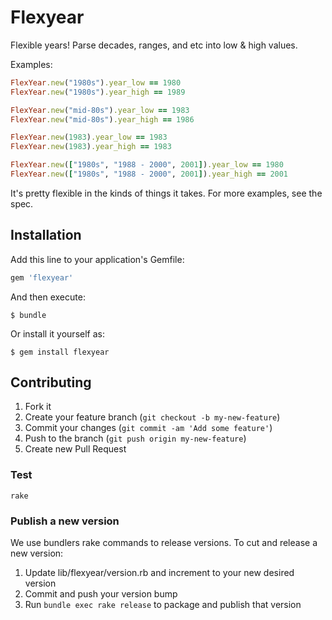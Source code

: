 # Flexyear

Flexible years! Parse decades, ranges, and etc into low & high values.

Examples:

```ruby
FlexYear.new("1980s").year_low == 1980
FlexYear.new("1980s").year_high == 1989

FlexYear.new("mid-80s").year_low == 1983
FlexYear.new("mid-80s").year_high == 1986

FlexYear.new(1983).year_low == 1983
FlexYear.new(1983).year_high == 1983

FlexYear.new(["1980s", "1988 - 2000", 2001]).year_low == 1980
FlexYear.new(["1980s", "1988 - 2000", 2001]).year_high == 2001
```

It's pretty flexible in the kinds of things it takes. For more examples, see the spec.

## Installation

Add this line to your application's Gemfile:

```ruby
gem 'flexyear'
```

And then execute:

    $ bundle

Or install it yourself as:

    $ gem install flexyear


## Contributing

1. Fork it
2. Create your feature branch (`git checkout -b my-new-feature`)
3. Commit your changes (`git commit -am 'Add some feature'`)
4. Push to the branch (`git push origin my-new-feature`)
5. Create new Pull Request

### Test

`rake`

### Publish a new version

We use bundlers rake commands to release versions. To cut and release a new version:

1. Update lib/flexyear/version.rb and increment to your new desired version
2. Commit and push your version bump
3. Run `bundle exec rake release` to package and publish that version
